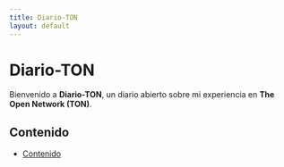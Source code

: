 ```yaml
---
title: Diario-TON
layout: default
---
```


# Diario-TON
Bienvenido a **Diario-TON**, un diario abierto sobre mi experiencia en **The Open Network (TON)**.

## Contenido
- [Contenido](contenido/)
